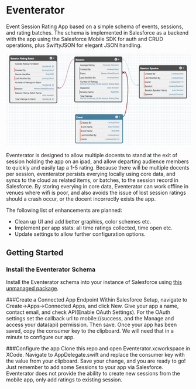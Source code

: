 # Eventerator
Event Session Rating App based on a simple schema of events, sessions, and rating batches. The schema is implemented in Salesforce as a backend with the app using the Salesforce Mobile SDK for auth and CRUD operations, plus SwiftyJSON for elegant JSON handling.

![reference app overview](https://github.com/quintonwall/Eventerator/blob/master/schema.png?raw=true)

Eventerator is designed to allow multiple docents to stand at the exit of session holding the app on an ipad, and allow departing audience members to quickly and easily tap a 1-5 rating. Because there will be multiple docents per session, eventerator persists everying locally using core data, and syncs to the cloud as related items, or batches, to the session record in Salesforce. By storing everying in core data, Eventerator can work offline in venues where wifi is poor, and also avoids the issue of lost session ratings should a crash occur, or the docent incorrectly exists the app.

The following list of enhancements are planned:

- Clean up UI and add better graphics, color schemes etc.
- Implement per app stats: all time ratings collected, time open etc.
- Update settings to allow further configuration options.

## Getting Started

### Install the Eventerator Schema
Install the Eventerator schema into your instance of Salesforce using [this unmanaged package](https://login.salesforce.com/packaging/installPackage.apexp?p0=04tG0000000TcQz).

###Create a Connected App Endpoint
Within Salesforce Setup, navigate to Create->Apps->Connected Apps, and click New. Give your app a name, contact email, and check API(Enable OAuth Settings).
For the OAuth settings set the callback url to mobile://success, and the Manage and access your data(api) permission. Then save.
Once your app has been saved, copy the consumer key to the clipboard. We will need that in a minute to configure our app.

###Configure the app
Clone this repo and open Eventerator.xcworkspace in XCode. Navigate to AppDelegate.swift and replace the consumer key with the value from your clipboard. Save your change, and you are ready to go! Just remember to add some Sessions to your app via Salesforce. Eventerator does not provide the ability to create new sessions from the mobile app, only add ratings to existing session.
